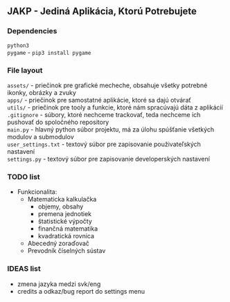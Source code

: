 ## JAKP - Jediná Aplikácia, Ktorú Potrebujete

### Dependencies
`python3` <br />
`pygame` - `pip3 install pygame` <br />

### File layout
`assets/` - priečinok pre grafické mecheche, obsahuje všetky potrebné ikonky, obrázky a zvuky <br />
`apps/` - priečinok pre samostatné aplikácie, ktoré sa dajú otvárať <br />
`utils/` - priečinok pre tooly a funkcie, ktoré nám spracúvajú dáta z aplikácií <br />
`.gitignore` - súbory, ktoré nechceme trackovať, teda nechceme ich pushovať do spoločného repository <br />
`main.py` - hlavný python súbor projektu, má za úlohu spúšťanie všetkých modulov a submodulov <br />
`user_settings.txt` - textový súbor pre zapisovanie použivateľských nastavení <br />
`settings.py` - textový súbor pre zapisovanie developerských nastavení <br />

### TODO list
* Funkcionalita:
	* Matematicka kalkulačka
		* objemy, obsahy
		* premena jednotiek
		* štatistické výpočty
		* finančná matematika
		* kvadratická rovnica
	* Abecedný zoraďovač
	* Prevodník číselných sústav

### IDEAS list
* zmena jazyka medzi svk/eng
* credits a odkaz/bug report do settings menu
